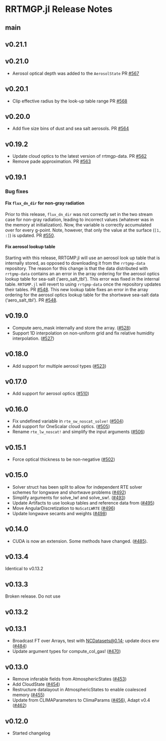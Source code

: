 RRTMGP.jl Release Notes
========================

main
------

v0.21.1
------

v0.21.0
------
- Aerosol optical depth was added to the `AerosolState`
  PR [#567](https://github.com/CliMA/RRTMGP.jl/pulls/567)

v0.20.1
------
- Clip effective radius by the look-up table range
PR [#568](https://github.com/CliMA/RRTMGP.jl/pull/568)

v0.20.0
------
- Add five size bins of dust and sea salt aerosols.
PR [#564](https://github.com/CliMA/RRTMGP.jl/pull/564)

v0.19.2
-----
- Update cloud optics to the latest version of rrtmgp-data.
PR [#562](https://github.com/CliMA/RRTMGP.jl/pull/562)
- Remove pade approximation. PR [#563](https://github.com/CliMA/RRTMGP.jl/pull/563)

v0.19.1
-----

### Bug fixes

#### Fix  `flux_dn_dir` for non-gray radiation

Prior to this release, `flux_dn_dir` was not correctly set in the two stream
case for non-gray radiation, leading to incorrect values (whatever was in the
memory at initialization). Now, the variable is correctly accumulated over for
every g-point. Note, however, that only the value at the surface (`[1, :]`) is
updated. PR [#550](https://github.com/CliMA/RRTMGP.jl/pull/550).

#### Fix aerosol lookup table

Starting with this release, RRTGMP.jl will use an aerosol look up table that is internally stored, as opposed
to downloading it from the `rrtgmp-data` repository. The reason for this change is that the data distributed
with `rrtgmp-data` contains an an error in the array ordering for the aerosol optics lookup table for sea-salt (‘aero_salt_tbl’).
This error was fixed in the internal table. `RRTGMP.jl` will revert to using `rrtgmp-data`
once the repository updates their tables. PR [#548](https://github.com/CliMA/RRTMGP.jl/pull/548/).
This new lookup table fixes an error in the array ordering for the aerosol optics
lookup table for the shortwave sea-salt data (‘aero_salt_tbl’).
PR [#548](https://github.com/CliMA/RRTMGP.jl/pull/548/).

v0.19.0
-----
- Compute aero_mask internally and store the array.
  ([#528](https://github.com/CliMA/RRTMGP.jl/pull/528))
- Support 1D interpolation on non-uniform grid and fix relative humidity interpolation.
  ([#527](https://github.com/CliMA/RRTMGP.jl/pull/527))

v0.18.0
-----
- Add support for multiple aerosol types ([#523](https://github.com/CliMA/RRTMGP.jl/pull/523))

v0.17.0
-----
- Add support for aerosol optics ([#510](https://github.com/CliMA/RRTMGP.jl/pull/510))

v0.16.0
------
- Fix undefined variable in `rte_sw_noscat_solve!` ([#504](https://github.com/CliMA/RRTMGP.jl/pull/504))
- Add support for OneScalar cloud optics. ([#505](https://github.com/CliMA/RRTMGP.jl/pull/505))
- Rename `rte_lw_noscat!` and simplify the input arguments ([#506](https://github.com/CliMA/RRTMGP.jl/pull/506))

v0.15.1
------
- Force optical thickness to be non-negative ([#502](https://github.com/CliMA/RRTMGP.jl/pull/502))

v0.15.0
------
- Solver struct has been split to allow for independent RTE solver schemes for longwave and shortwave problems ([#492](https://github.com/CliMA/RRTMGP.jl/pull/492))
- Simplify arguments for solve_lw! and solve_sw!. ([#493](https://github.com/CliMA/RRTMGP.jl/pull/493))
- Update Artifacts to use lookup tables and reference data from ([#495](https://github.com/CliMA/RRTMGP.jl/pull/495))
- Move AngularDiscretization to `NoScatLWRTE` ([#496](https://github.com/CliMA/RRTMGP.jl/pull/496))
- Update longwave secants and weights ([#498](https://github.com/CliMA/RRTMGP.jl/pull/498))

v0.14.0
------

- CUDA is now an extension. Some methods have changed.
  ([#485](https://github.com/CliMA/RRTMGP.jl/pull/485)).

v0.13.4
------

Identical to v0.13.2

v0.13.3
------

Broken release. Do not use

v0.13.2
------

v0.13.1
------
- Broadcast FT over Arrays, test with NCDatasets@0.14; update docs env ([#484](https://github.com/CliMA/RRTMGP.jl/pull/484))
- Update argument types for compute_col_gas! ([#470](https://github.com/CliMA/RRTMGP.jl/pull/470))

v0.13.0
------
- Remove inferable fields from AtmosphericStates ([#453](https://github.com/CliMA/RRTMGP.jl/pull/453))
- Add CloudState ([#454](https://github.com/CliMA/RRTMGP.jl/pull/454))
- Restructure datalayout in AtmosphericStates to enable coalesced memory ([#455](https://github.com/CliMA/RRTMGP.jl/pull/455))
- Update from CLIMAParameters to ClimaParams ([#456](https://github.com/CliMA/RRTMGP.jl/pull/456)), Adapt v0.4 ([#462](https://github.com/CliMA/RRTMGP.jl/pull/462))

v0.12.0
------
- Started changelog
